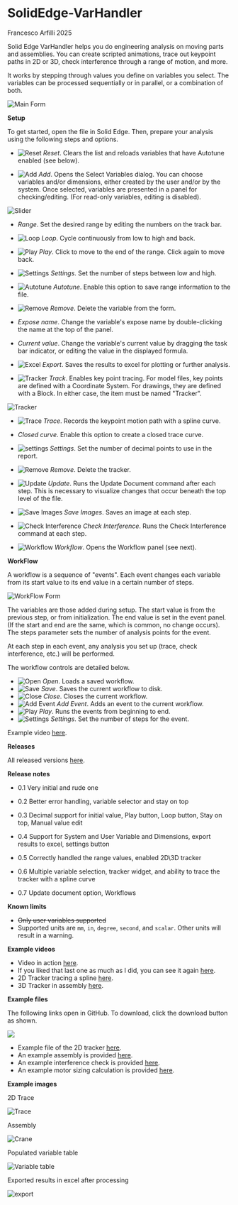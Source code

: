 # SolidEdge-VarHandler

Francesco Arfilli 2025

Solid Edge VarHandler helps you do engineering analysis on moving parts and assemblies.  You can create scripted animations, trace out keypoint paths in 2D or 3D, check interference through a range of motion, and more.

It works by stepping through values you define on variables you select.  The variables can be processed sequentially or in parallel, or a combination of both.

![Main Form](./Media/Form_VarHandler.png)

**Setup**

To get started, open the file in Solid Edge.  Then, prepare your analysis using the following steps and options.  

- ![Reset](./Resources/icons8_replay_16.png)  *Reset*.  Clears the list and reloads variables that have Autotune enabled (see below).

- ![Add](./Resources/icons8_add_16.png)  *Add*.  Opens the Select Variables dialog.  You can choose variables and/or dimensions, either created by the user and/or by the system.  Once selected, variables are presented in a panel for checking/editing.  (For read-only variables, editing is disabled).

![Slider](./Media/UC_Slider.png)

  - *Range*.  Set the desired range by editing the numbers on the track bar.

  - ![Loop](./Resources/icons8_repeat_16.png)  *Loop*.  Cycle continuously from low to high and back. 

  - ![Play](./Resources/icons8_circled_play_16.png)  *Play*.  Click to move to the end of the range.  Click again to move back.

  - ![Settings](./Resources/icons8_settings_16.png)  *Settings*.  Set the number of steps between low and high.

  - ![Autotune](./Resources/icons8_checked_checkbox_16.png)  *Autotune*.  Enable this option to save range information to the file.

  - ![Remove](./Resources/icons8_close_16.png)  *Remove*.  Delete the variable from the form.

  - *Expose name*.  Change the variable's expose name by double-clicking the name at the top of the panel.

  - *Current value*.  Change the variable's current value by dragging the task bar indicator, or editing the value in the displayed formula.

- ![Excel](./Resources/icons8_data_sheet_16_extended.png)  *Export*.  Saves the results to excel for plotting or further analysis.

- ![Tracker](./Resources/icons8_center_of_gravity_16_edited.png)  *Track*.  Enables key point tracing.  For model files, key points are defined with a Coordinate System.  For drawings, they are defined with a Block.  In either case, the item must be named "Tracker".

![Tracker](./Media/UC_Tracker.png)

  - ![Trace](./Resources/icons8_plot_16.png)  *Trace*.  Records the keypoint motion path with a spline curve.

  - *Closed curve*.  Enable this option to create a closed trace curve.

  - ![settings](./Resources/icons8_settings_16.png)  *Settings*.  Set the number of decimal points to use in the report.

  - ![Remove](./Resources/icons8_close_16.png)  *Remove*.  Delete the tracker.

- ![Update](./Resources/icons8_Update_Done_16.png)  *Update*.  Runs the Update Document command after each step.  This is necessary to visualize  changes that occur beneath the top level of the file. 

- ![Save Images](./Resources/SaveAsImage.png)  *Save Images*.  Saves an image at each step.

- ![Check Interference](./Resources/Interference_16.png)  *Check Interference*.  Runs the Check Interference command at each step.

- ![Workflow](./Resources/icons8_workflow_16.png)  *Workflow*.  Opens the Workflow panel (see next).

**WorkFlow**

A workflow is a sequence of "events".  Each event changes each variable from its start value to its end value in a certain number of steps.  

![WorkFlow Form](./Media/UC_Workflow.png)

The variables are those added during setup.  The start value is from the previous step, or from initialization.  The end value is set in the event panel.  (If the start and end are the same, which is common, no change occurs).  The steps parameter sets the number of analysis points for the event.

At each step in each event, any analysis you set up (trace, check interference, etc.) will be performed.

The workflow controls are detailed below.

- ![Open](./Resources/icons8_opened_folder_16.png) *Open*.  Loads a saved workflow. 
- ![Save](./Resources/icons8_save_16.png) *Save*.  Saves the current workflow to disk.
- ![Close](./Resources/icons8_close_window_16.png) *Close*.  Closes the current workflow.
- ![Add Event](./Resources/icons8_add_16.png) *Add Event*.  Adds an event to the current workflow.
- ![Play](./Resources/icons8_circled_play_16.png) *Play*.  Runs the events from beginning to end.
- ![Settings](./Resources/icons8_settings_16.png)  *Settings*.  Set the number of steps for the event.

Example video [<ins>here</ins>](https://youtu.be/JcF9NA-WjCA).

**Releases**

All released versions [<ins>here</ins>](https://github.com/farfilli/SolidEdge-VarHandler/releases).

**Release notes**

- 0.1 Very initial and rude one

- 0.2 Better error handling, variable selector and stay on top

- 0.3 Decimal support for initial value, Play button, Loop button, Stay on top, Manual value edit

- 0.4 Support for System and User Variable and Dimensions, export results to excel, settings button

- 0.5 Correctly handled the range values, enabled 2D\3D tracker

- 0.6 Multiple variable selection, tracker widget, and ability to trace the tracker with a spline curve

- 0.7 Update document option, Workflows
  
**Known limits**
- ~~Only user variables supported~~
- Supported units are `mm`, `in`, `degree`, `second`, and `scalar`.  Other units will result in a warning.

**Example videos**
- Video in action [<ins>here</ins>](https://www.youtube.com/watch?v=krcpQPdgGos&t=3s&ab_channel=FrancescoArfilli).
- If you liked that last one as much as I did, you can see it again [<ins>here</ins>](https://www.youtube.com/watch?v=krcpQPdgGos&t=3s&ab_channel=FrancescoArfilli).
- 2D Tracker tracing a spline [<ins>here</ins>](https://www.youtube.com/watch?v=YH6zwButRlo&ab_channel=FrancescoArfilli).
- 3D Tracker in assembly [<ins>here</ins>](https://youtu.be/T-k3u4ftC2k?si=VSHl7Id2dQuqqkK0).

**Example files**

The following links open in GitHub.  To download, click the download button as shown.

![](./Media/github_download.png)

- Example file of the 2D tracker [<ins>here</ins>](./2DVarHandler.zip).
- An example assembly is provided [<ins>here</ins>](./Crane.zip).
- An example interference check is provided [<ins>here</ins>](./Examples/interference.zip).
- An example motor sizing calculation is provided [<ins>here</ins>](./Examples/motor_sizing.zip).

**Example images**

2D Trace

![Trace](./2DTracker.png)

Assembly

![Crane](./Crane.png)

Populated variable table

![Variable table](./VarTable.png)

Exported results in excel after processing

![export](./export.png)

